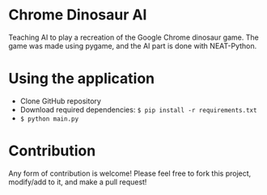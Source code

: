 # Chrome Dinosaur AI

 Teaching AI to play a recreation of the Google Chrome dinosaur game. The game was made using pygame, and the AI part is done with NEAT-Python.

# Using the application

 * Clone GitHub repository
 * Download required dependencies: ```$ pip install -r requirements.txt```
 * ```$ python main.py```

# Contribution

  Any form of contribution is welcome! Please feel free to fork this project, modify/add to it, and make a pull request!

